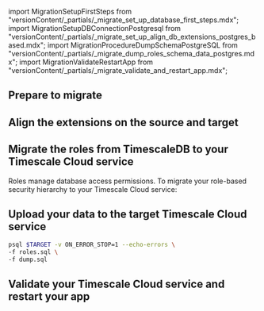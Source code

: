 import MigrationSetupFirstSteps from "versionContent/_partials/_migrate_set_up_database_first_steps.mdx";
import MigrationSetupDBConnectionPostgresql from "versionContent/_partials/_migrate_set_up_align_db_extensions_postgres_based.mdx";
import MigrationProcedureDumpSchemaPostgreSQL from "versionContent/_partials/_migrate_dump_roles_schema_data_postgres.mdx";
import MigrationValidateRestartApp from "versionContent/_partials/_migrate_validate_and_restart_app.mdx";

## Prepare to migrate
<Procedure>

<MigrationSetupFirstSteps />

</Procedure>

## Align the extensions on the source and target
<Procedure>

<MigrationSetupDBConnectionPostgresql />

</Procedure>

## Migrate the roles from TimescaleDB to your Timescale Cloud service

Roles manage database access permissions. To migrate your role-based security hierarchy to your Timescale Cloud service:
<Procedure>

<MigrationProcedureDumpSchemaPostgres />

</Procedure>

## Upload your data to the target Timescale Cloud service

```bash
psql $TARGET -v ON_ERROR_STOP=1 --echo-errors \
-f roles.sql \
-f dump.sql
```

## Validate your Timescale Cloud service and restart your app
<Procedure>

<MigrationValidateRestartApp />

</Procedure>
